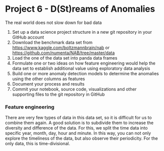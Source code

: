 # Project 6 - D(St)reams of Anomalies
The real world does not slow down for bad data
1.  Set up a data science project structure in a new git repository in your GitHub account
2.  Download the benchmark data set from
https://www.kaggle.com/boltzmannbrain/nab  or
https://github.com/numenta/NAB/tree/master/data
3.  Load the  one  of the data set into panda data frames
4.  Formulate one or two ideas on how feature engineering would help the data set to establish additional value using exploratory data analysis
5.  Build one or more anomaly detection models to determine the  anomalies  using the other columns as features
6.  Document your process and results
7.  Commit your notebook, source code, visualizations and other supporting files to the git repository in GitHub

### Feature engineering
There are very few types of data in this data set, so it is difficult for us to combine them again. A good solution is to subdivide them to increase the diversity and difference of the data. For this, we split the time data into specific year, month, day, hour and minute. In this way, you can not only explore the timeliness of the data, but also observe their periodicity. For the only data, this is time-divisional.
